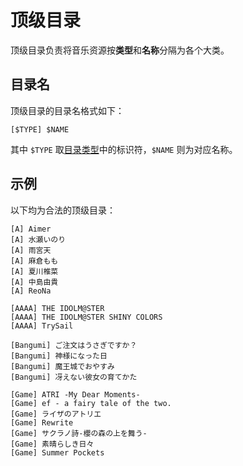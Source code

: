 # 顶级目录

顶级目录负责将音乐资源按**类型**和**名称**分隔为各个大类。

## 目录名

顶级目录的目录名格式如下：

```
[$TYPE] $NAME
```

其中 `$TYPE` 取[目录类型][directory-type]中的标识符，`$NAME` 则为对应名称。

[directory-type]: ./08.zzzz.01.directory-type.md

## 示例

以下均为合法的顶级目录：

```
[A] Aimer
[A] 水瀬いのり
[A] 雨宮天
[A] 麻倉もも
[A] 夏川椎菜
[A] 中島由貴
[A] ReoNa
 
[AAAA] THE IDOLM@STER
[AAAA] THE IDOLM@STER SHINY COLORS
[AAAA] TrySail
 
[Bangumi] ご注文はうさぎですか？
[Bangumi] 神様になった日
[Bangumi] 魔王城でおやすみ
[Bangumi] 冴えない彼女の育てかた
 
[Game] ATRI -My Dear Moments-
[Game] ef - a fairy tale of the two.
[Game] ライザのアトリエ
[Game] Rewrite
[Game] サクラノ詩-櫻の森の上を舞う-
[Game] 素晴らしき日々
[Game] Summer Pockets
```
